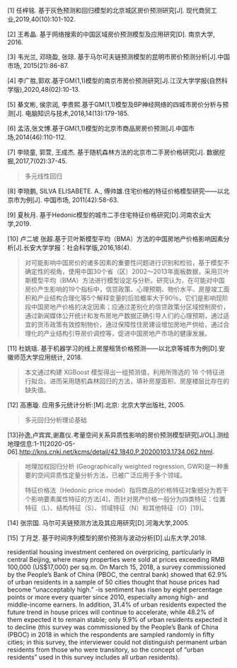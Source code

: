 [1] 任梓铭. 基于灰色预测和回归模型的北京城区房价预测研究[J]. 现代商贸工业,2019,40(10):101-102.

[2] 王希晶. 基于网络搜索的中国区域房价预测模型及应用研究[D]. 南京大学, 2016.

[3] 韦光兰, 邓晓盈, 张琼. 基于马尔可夫链预测模型的昆明市房价预测分析[J].中国市场, 2015(21):86-87.

[4] 李广胜,郭欢.基于GM(1,1)模型的南京市房价预测研究[J].江汉大学学报(自然科学版),2020,48(02):10-13.

[5] 綦文彬, 侯宗润, 李贵熙.基于GM(1,1)模型及BP神经网络的四城市房价分析与预测[J]. 电脑知识与技术,2018,14(13):179-185.

[6] 孟洁,张文博.基于GM(1,1)模型的北京市商品房房价预测[J].中国市场,2014(46):110-112.

[7] 李晓童, 郭萱, 王成杰. 基于随机森林方法的北京市二手房价格研究[J]. 数据挖掘,2017,7(02):37-45.

> 多元线性回归

[8] 李晓鹏, SILVA ELISABETE. A., 傅帅雄.住宅价格的特征价格模型研究——以北京市为例[J]. 中国市场, 2011(42):58-63.

[9] 夏秋月. 基于Hedonic模型的城市二手住宅特征价格研究[D].河南农业大学,2019.

[10] 卢二坡 张超.基于贝叶斯模型平均（BMA）方法的中国房地产价格影响因素分析[J].长安大学学报：社会科学版,2016,18(4).

> 对可能影响中国房价的诸多因素的重要性问题进行识别和检验，基于模型不确定性的视角，使用中国30个省（区）2002～2013年面板数据，采用贝叶斯模型平均（BMA）方法进行模型设定与分析。研究认为，在可能对中国房价产生影响的19个指标中，信贷政策、心理预期、物价水平、房屋竣工面积和产业结构合理化等5个解释变量的后验概率大于90％，它们是影响现阶段中国房地产价格的决定因素；应通过差别化的信贷政策分区域控制房价，通过新闻媒体公开统计和发布房地产数据正确引导人们的心理预期，通过适宜的货币政策有效控制物价，通过保障性住房建设增加房地产供给，通过合理化的产业结构引导房价调控等，促进中国房地产市场的健康发展。

[11] 杜姚瑶. 基于机器学习的线上房屋租赁价格预测——以北京等城市为例[D].安徽师范大学应用统计, 2018.

> 本文通过构建 XGBoost 模型得出一组预测值，利用所筛选的 16 个特征进行拟合。进而采用随机森林回归的方法，填补房屋面积、房屋楼层比存在的缺失值。

[12] 高惠璇. 应用多元统计分析:[M].北京: 北京大学出版社, 2005.

> 多元回归分析理论基础

[13]孙逸,卢宾宾,谢嘉仪.考量空间关系异质性影响的房价预测模型研究[J/OL].测绘地理信息:1-11[2020-05-06].http://kns.cnki.net/kcms/detail/42.1840.P.20200103.1734.062.html.

> 地理加权回归分析 (Geographically weighted regression, GWR)是一种重要的空间异质性定量分析方法，已被广泛应用于多个领域。
>
> 特征价格法（Hedonic price model）指将商品的价格特征对象细分为若干个影响要素属性特征的方法[4]，而针对房产价格一般分为四类特征：位置特征（L）、结构特征（S）、邻域特征（N）和其他特征（O）[19]。

[14] 张宗国. 马尔可夫链预测方法及其应用研究[D].河海大学,2005.

[15] 丁月芝. 基于时间序列模型的房价预测与波动分析[D].山东大学,2018.

 residential housing investment centered on overpricing, particularly in central Beijing, where many properties were sold at prices exceeding RMB 100,000 (US$17,000) per sq.m. On March 15, 2018, a survey commissioned by the People’s Bank of China (PBOC, the central bank) showed that 62.9% of urban residents in a sample of 50 cities thought that house prices had become “unacceptably high.” -is sentiment has risen by eight percentage points or more every quarter since 2010, especially among high- and middle-income earners. In addition, 31.4% of urban residents expected the future trend in house prices will continue to accelerate, while 48.2% of them expected it to remain stable; only 9.9% of urban residents expected it to decline (this survey was commissioned by the People’s Bank of China (PBOC) in 2018 in which the respondents are sampled randomly in fifty cities; in this survey, the interviewer could not distinguish permanent urban residents from those who were transitory, so the concept of “urban residents” used in this survey includes all urban residents).